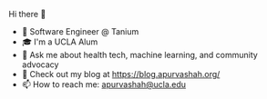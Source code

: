 Hi there 👋
- 🔭 Software Engineer @ Tanium
- 🎓 I'm a UCLA Alum
- 🌱 Ask me about health tech, machine learning, and community advocacy
- 📖 Check out my blog at https://blog.apurvashah.org/
- 📫 How to reach me: apurvashah@ucla.edu
